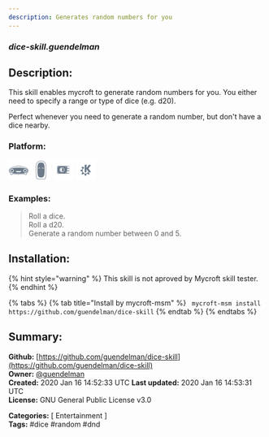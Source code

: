 ```yaml
---
description: Generates random numbers for you
---
```


### _dice-skill.guendelman_  
## Description:  
This skill enables mycroft to generate random numbers for you.
You either need to specify a range or type of dice (e.g. d20).

Perfect whenever you need to generate a random number, but don't have a dice nearby.  
  
  
### Platform:  
 ![Mark I](../.gitbook/assets/mark-1-icon.png)  ![Mark II](../.gitbook/assets/mark-2-icon.png)  ![Picroft](../.gitbook/assets/picroft-icon.png)  ![plasmoid](../.gitbook/assets/kde.png)   
### Examples:  
> Roll a dice.  
> Roll a d20.  
> Generate a random number between 0 and 5.  
  
## Installation:  
{% hint style="warning" %}
This skill is not aproved by Mycroft skill tester.
{% endhint %}
    
{% tabs %}
{% tab title="Install by mycroft-msm" %}
``` mycroft-msm install https://github.com/guendelman/dice-skill```
{% endtab %}
  {% endtabs %}
    
## Summary:  
**Github:** [https://github.com/guendelman/dice-skill](https://github.com/guendelman/dice-skill)  
**Owner:** [@guendelman](https://github.com/guendelman)  
**Created:** 2020 Jan 16 14:52:33 UTC  **Last updated:** 2020 Jan 16 14:53:31 UTC  
**License:** GNU General Public License v3.0  
  
**Categories:** [ Entertainment ]   
**Tags:** \#dice \#random \#dnd   
